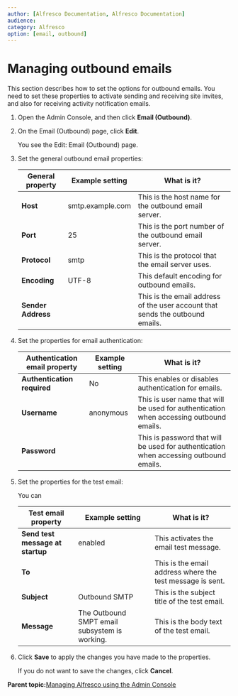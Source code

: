 ```yaml
---
author: [Alfresco Documentation, Alfresco Documentation]
audience: 
category: Alfresco
option: [email, outbound]
---
```


# Managing outbound emails

This section describes how to set the options for outbound emails. You need to set these properties to activate sending and receiving site invites, and also for receiving activity notification emails.

1.  Open the Admin Console, and then click **Email \(Outbound\)**.

2.  On the Email \(Outbound\) page, click **Edit**.

    You see the Edit: Email \(Outbound\) page.

3.  Set the general outbound email properties:

    |General property|Example setting|What is it?|
    |----------------|---------------|-----------|
    |**Host**|smtp.example.com|This is the host name for the outbound email server.|
    |**Port**|25|This is the port number of the outbound email server.|
    |**Protocol**|smtp|This is the protocol that the email server uses.|
    |**Encoding**|UTF-8|This default encoding for outbound emails.|
    |**Sender Address**| |This is the email address of the user account that sends the outbound emails.|

4.  Set the properties for email authentication:

    |Authentication email property|Example setting|What is it?|
    |-----------------------------|---------------|-----------|
    |**Authentication required**|No|This enables or disables authentication for emails.|
    |**Username**|anonymous|This is user name that will be used for authentication when accessing outbound emails.|
    |**Password**| |This is password that will be used for authentication when accessing outbound emails.|

5.  Set the properties for the test email:

    You can

    |Test email property|Example setting|What is it?|
    |-------------------|---------------|-----------|
    |**Send test message at startup**|enabled|This activates the email test message.|
    |**To**| |This is the email address where the test message is sent.|
    |**Subject**|Outbound SMTP|This is the subject title of the test email.|
    |**Message**|The Outbound SMPT email subsystem is working.|This is the body text of the test email.|

6.  Click **Save** to apply the changes you have made to the properties.

    If you do not want to save the changes, click **Cancel**.


**Parent topic:**[Managing Alfresco using the Admin Console](../concepts/at-adminconsole.md)

